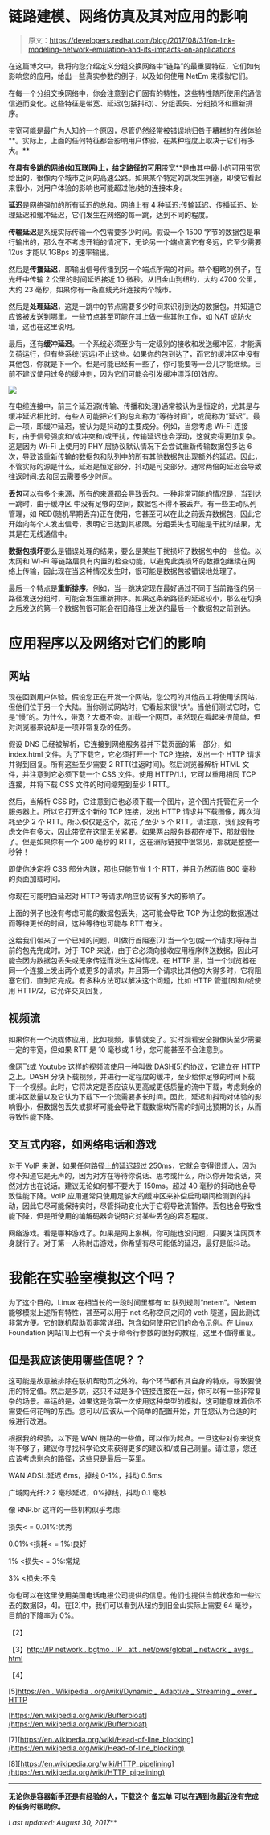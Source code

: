 # 链路建模、网络仿真及其对应用的影响

> 原文：<https://developers.redhat.com/blog/2017/08/31/on-link-modeling-network-emulation-and-its-impacts-on-applications>

在这篇博文中，我将向您介绍定义分组交换网络中“链路”的最重要特征，它们如何影响您的应用，给出一些真实参数的例子，以及如何使用 NetEm 来模拟它们。

在每一个分组交换网络中，你会注意到它们固有的特性，这些特性随所使用的通信信道而变化。这些特征是带宽、延迟(包括抖动)、分组丢失、分组损坏和重新排序。

带宽可能是最广为人知的一个原因，尽管仍然经常被错误地归咎于糟糕的在线体验**。实际上，上面的任何特征都会影响用户体验，在某种程度上取决于它们有多大。**

 **在具有多跳的网络(如互联网)上，给定路径的可用**带宽**是由其中最小的可用带宽给出的，很像两个城市之间的高速公路。如果某个特定的跳发生拥塞，即使它看起来很小，对用户体验的影响也可能超过他/她的连接本身。

**延迟**是网络强加的所有延迟的总和。网络上有 4 种延迟:传输延迟、传播延迟、处理延迟和缓冲延迟，它们发生在网络的每一跳，达到不同的程度。

**传输延迟**是系统实际传输一个包需要多少时间。假设一个 1500 字节的数据包是串行输出的，那么在不考虑开销的情况下，无论另一个端点离它有多远，它至少需要 12us 才能以 1GBps 的速率输出。

然后是**传播延迟**，即输出信号传播到另一个端点所需的时间。举个粗略的例子，在光纤中传输 2 公里的时间延迟接近 10 微秒。从旧金山到纽约，大约 4700 公里，大约 23 毫秒，如果你有一条直线光纤连接两个城市。

然后是**处理延迟**，这是一跳中的节点需要多少时间来识别到达的数据包，并知道它应该被发送到哪里。一些节点甚至可能在其上做一些其他工作，如 NAT 或防火墙，这也在这里说明。

最后，还有**缓冲延迟**。一个系统必须至少有一定级别的接收和发送缓冲区，才能满负荷运行，但有些系统(远远)不止这些。如果你的包到达了，而它的缓冲区中没有其他包，你就是下一个。但是可能已经有一些了，你可能要等一会儿才能继续。目前不建议使用过多的缓冲剂，因为它们可能会引发缓冲漂浮[6]效应。

![](img/80859aca77bafb7dbdda365c9c528c83.png)

在电缆连接中，前三个延迟源(传输、传播和处理)通常被认为是恒定的，尤其是与缓冲延迟相比时。有些人可能把它们的总和称为“等待时间”，或简称为“延迟”。最后一项，即缓冲延迟，被认为是抖动的主要成分。例如，当您考虑 Wi-Fi 连接时，由于信号强度和/或冲突和/或干扰，传输延迟也会浮动，这就变得更加复杂。这是因为 Wi-Fi 上使用的 PHY 层协议默认情况下会尝试重新传输数据包多达 6 次，导致该重新传输的数据包和队列中的所有其他数据包出现额外的延迟。因此，不管实际的源是什么，延迟是恒定部分，抖动是可变部分。通常两倍的延迟会导致往返时间:去和回去需要多少时间。

**丢包**可以有多个来源，所有的来源都会导致丢包。一种非常可能的情况是，当到达一跳时，由于缓冲区 中没有足够的空间，数据包不得不被丢弃。有一些主动队列管理，如 RED(随机早期丢弃)正在使用，它甚至可以在此之前丢弃数据包，因此它开始向每个人发出信号，表明它已达到其极限。分组丢失也可能是干扰的结果，尤其是在无线通信中。

**数据包损坏**要么是错误处理的结果，要么是某些干扰损坏了数据包中的一些位。以太网和 Wi-Fi 等链路层具有内置的检查功能，以避免此类损坏的数据包继续在网络上传输，因此现在当这种情况发生时，很可能是数据包被错误地处理了。

最后一个特点是**重新排序**。例如，当一跳决定现在最好通过不同于当前路径的另一路径发送分组时，可能会发生重新排序。如果这条新路径的延迟较小，那么在切换之后发送的第一个数据包很可能会在旧路径上发送的最后一个数据包之前到达。

# 应用程序以及网络对它们的影响

## 网站

现在回到用户体验。假设您正在开发一个网站，您公司的其他员工将使用该网站，但他们位于另一个大陆。当你测试网站时，它看起来很“快”。当他们测试它时，它是“慢”的。为什么，带宽？大概不会。加载一个网页，虽然现在看起来很简单，但对浏览器来说却是一项非常复杂的任务。

假设 DNS 已经被解析，它连接到网络服务器并下载页面的第一部分，如 index.html 文件。为了下载它，它必须打开一个 TCP 连接，发出一个 HTTP 请求并得到回复。所有这些至少需要 2 RTT(往返时间)。然后浏览器解析 HTML 文件，并注意到它必须下载一个 CSS 文件。使用 HTTP/1.1，它可以重用相同 TCP 连接，并将下载 CSS 文件的时间缩短到至少 1 RTT。

然后，当解析 CSS 时，它注意到它也必须下载一个图片，这个图片托管在另一个服务器上。所以它打开这个新的 TCP 连接，发出 HTTP 请求并下载图像，再次消耗至少 2 个 RTT。所以仅仅是这个，就花了至少 5 个 RTT。请注意，我们没有考虑文件有多大，因此带宽在这里无关紧要。如果两台服务器都在楼下，那就很快了。但是如果你有一个 200 毫秒的 RTT，这在洲际链接中很常见，那就是整整一秒钟！

即使你决定将 CSS 部分内联，那也只能节省 1 个 RTT，并且仍然面临 800 毫秒的页面加载时间。

你现在可能明白延迟对 HTTP 等请求/响应协议有多大的影响了。

上面的例子也没有考虑可能的数据包丢失，这可能会导致 TCP 为让您的数据通过而等待更长的时间，这种等待也可能与 RTT 有关。

这给我们带来了一个已知的问题，叫做行首阻塞[7]:当一个包(或一个请求)等待当前的包先完成时。对于 TCP 来说，由于它必须向接收应用程序传送数据，因此可能会因为数据包丢失或无序传送而发生这种情况。在 HTTP 层，当一个浏览器在同一个连接上发出两个或更多的请求，并且第一个请求比其他的大得多时，它将阻塞它们，直到它完成。有多种方法可以解决这个问题，比如 HTTP 管道[8]和/或使用 HTTP/2，它允许交叉回复。

## 视频流

如果你有一个流媒体应用，比如视频，事情就变了。实时观看安全摄像头至少需要一定的带宽，但如果 RTT 是 10 毫秒或 1 秒，您可能甚至不会注意到。

像网飞或 Youtube 这样的视频流使用一种叫做 DASH[5]的协议，它建立在 HTTP 之上。DASH 分块下载视频，并进行一定程度的缓冲，至少给你足够的时间下载下一个视频。此时，它将决定是否应该从更高或更低质量的流中下载，考虑剩余的缓冲区数量以及它认为下载下一个流需要多长时间。因此，延迟和抖动对体验的影响很小，但数据包丢失或损坏可能会导致下载数据块所需的时间比预期的长，从而导致性能下降。

## 交互式内容，如网络电话和游戏

对于 VoIP 来说，如果任何路径上的延迟超过 250ms，它就会变得很烦人，因为你不知道它是无声的，因为对方在等待你说话、思考或什么，所以你开始说话，突然对方也在说话。建议无论如何都不要大于 150ms。超过 40 毫秒的抖动也会导致性能下降。VoIP 应用通常只使用足够大的缓冲区来补偿启动期间检测到的抖动，因此它尽可能保持实时，尽管抖动变化大于它将导致流暂停。丢包也会导致性能下降，但是所使用的编解码器会说明它对某些丢包的容忍程度。

网络游戏。看是哪种游戏了。如果是网上象棋，你可能也没问题，只要关注网页本身就行了。对于第一人称射击游戏，你希望有尽可能低的延迟，最好是低抖动。

# 我能在实验室模拟这个吗？

为了这个目的，Linux 在相当长的一段时间里都有 tc 队列规则“netem”。Netem 能够模拟上述所有特性，甚至可以用于 net 名称空间之间的 veth 隧道，因此测试非常方便。它的联机帮助页非常详细，包含如何使用它们的命令示例。在 Linux Foundation 网站[1]上也有一个关于命令行参数的很好的教程，这里不值得重复。

## 但是我应该使用哪些值呢？？

这可能是故意被排除在联机帮助页之外的。每个环节都有其自身的特点，导致要使用的特定值。然后是多跳，这只不过是多个链接连接在一起，你可以有一些非常复杂的场景。幸运的是，如果这是你第一次使用这种类型的模拟，这可能意味着你不需要任何花哨的东西。您可以/应该从一个简单的配置开始，并在您认为合适的时候进行改进。

根据我的经验，以下是 WAN 链路的一些值，可以作为起点。一旦这些对你来说变得不够了，建议你寻找科学论文来获得更多的建议和/或自己测量。请注意，您还应该考虑剩余的路径，这些只是最后一英里。

WAN ADSL:延迟 6ms，掉线 0-1%，抖动 0.5ms

广域网光纤:2.2 毫秒延迟，0%掉线，抖动 0.1 毫秒

像 RNP.br 这样的一些机构似乎考虑:

损失< = 0.01%:优秀

0.01%<损耗< = 1%:良好

1% <损失< = 3%:常规

3% <损失:不良

你也可以在这里使用美国电话电报公司提供的信息。他们也提供当前状态和一些过去的数据[3，4]。在[2]中，我们可以看到从纽约到旧金山实际上需要 64 毫秒，目前的下降率为 0%。

[](https://wiki.linuxfoundation.org/networking/netem)

【2】[](http://ipnetwork.bgtmo.ip.att.net/pws/network_delay.html)

【3】[http://IP network . bgtmo . IP . att . net/pws/global _ network _ avgs . html](http://ipnetwork.bgtmo.ip.att.net/pws/global_network_avgs.html)

【4】[](http://ipnetwork.bgtmo.ip.att.net/pws/averages.html)

[5][https://en . Wikipedia . org/wiki/Dynamic _ Adaptive _ Streaming _ over _ HTTP](https://en.wikipedia.org/wiki/Dynamic_Adaptive_Streaming_over_HTTP)

[https://en.wikipedia.org/wiki/Bufferbloat](https://en.wikipedia.org/wiki/Bufferbloat)

[7][https://en.wikipedia.org/wiki/Head-of-line_blocking](https://en.wikipedia.org/wiki/Head-of-line_blocking)

[8][https://en.wikipedia.org/wiki/HTTP_pipelining](https://en.wikipedia.org/wiki/HTTP_pipelining)

* * *

**无论你是容器新手还是有经验的人，下载这个** [**备忘单**](https://developers.redhat.com/promotions/docker-cheatsheet/) **可以在遇到你最近没有完成的任务时帮助你。**

*Last updated: August 30, 2017***